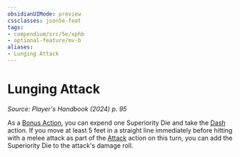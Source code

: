 ```yaml
---
obsidianUIMode: preview
cssclasses: json5e-feat
tags:
- compendium/src/5e/xphb
- optional-feature/mv-b
aliases:
- Lunging Attack
---
```

# Lunging Attack
*Source: Player's Handbook (2024) p. 95*  

As a [Bonus Action](/3-Mechanics/CLI/variant-rules/bonus-action-xphb.md), you can expend one Superiority Die and take the [Dash](actions.md#Dash) action. If you move at least 5 feet in a straight line immediately before hitting with a melee attack as part of the [Attack](actions.md#Attack) action on this turn, you can add the Superiority Die to the attack's damage roll.